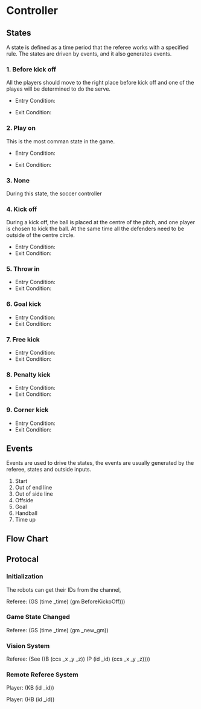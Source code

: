 # Controller


## States
A state is defined as a time period that the referee works with a specified rule. The states are driven by events, and it also generates events.

### 1. Before kick off
All the players should move to the right place before kick off and one of the playes will be determined to do the serve.

* Entry Condition:

* Exit Condition:

### 2. Play on
This is the most comman state in the game.

* Entry Condition:

* Exit Condition:
  

### 3. None
During this state, the soccer controller 

### 4. Kick off
During a kick off, the ball is placed at the centre of the pitch, and one player is chosen to kick the ball. At the same time all the defenders need to be outside of the centre circle.
* Entry Condition:
* Exit Condition:

### 5. Throw in
* Entry Condition:
* Exit Condition:

### 6. Goal kick
* Entry Condition:
* Exit Condition:

### 7. Free kick
* Entry Condition:
* Exit Condition:

### 8. Penalty kick
* Entry Condition:
* Exit Condition:

### 9. Corner kick
* Entry Condition:
* Exit Condition:

## Events
Events are used to drive the states, the events are usually generated by the referee, states and outside inputs.
1. Start
2. Out of end line
3. Out of side line
4. Offside
5. Goal
6. Handball
7. Time up




## Flow Chart



## Protocal
### Initialization
The robots can get their IDs from the channel, 

Referee:    (GS (time _time) (gm BeforeKickoOff)))

### Game State Changed
Referee:    (GS (time _time) (gm _new_gm))

### Vision System
Referee:    (See ((B (ccs _x _y _z)) (P (id _id) (ccs _x _y _z))))

### Remote Referee System
Player:     (KB (id _id))

Player:     (HB (id _id))
